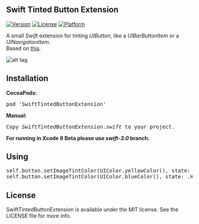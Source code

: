 ## Swift Tinted Button Extension

[![Version](https://img.shields.io/cocoapods/v/SwiftTintedButtonExtension.svg?style=flat)](http://cocoadocs.org/docsets/SwiftTintedButtonExtension)
[![License](https://img.shields.io/cocoapods/l/SwiftTintedButtonExtension.svg?style=flat)](http://cocoadocs.org/docsets/SwiftTintedButtonExtension)
[![Platform](https://img.shields.io/cocoapods/p/SwiftTintedButtonExtension.svg?style=flat)](http://cocoadocs.org/docsets/SwiftTintedButtonExtension)

A small <i>Swift</i> extension for tinting <i>UIButton</i>, like a <i>UIBarButtonItem</i> or a <i>UINavigationItem</i>.<br>
Based on <a href="https://github.com/filipstefansson/UITintedButton">this</a>.

![alt tag](https://raw.github.com/maximbilan/SwiftTintedButtonExtension/master/img/4.png)

## Installation
<b>CocoaPods:</b>
<pre>
pod 'SwiftTintedButtonExtension'
</pre>
<b>Manual:</b></br>
<pre>
Copy <i>SwiftTintedButtonExtension.swift</i> to your project.
</pre>

<b>For running in Xcode 8 Beta please use <i>swift-3.0</i> branch.</b>

## Using
<pre>
self.button.setImageTintColor(UIColor.yellowColor(), state: .Normal)
self.button.setImageTintColor(UIColor.blueColor(), state: .Highlighted)
</pre>

## License

SwiftTintedButtonExtension is available under the MIT license. See the LICENSE file for more info.
